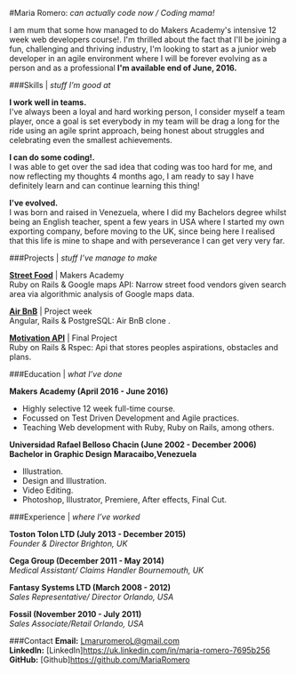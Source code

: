 #Maria Romero: *can actually code now  / Coding mama!*

I am mum that some how managed to do Makers Academy's intensive 12 week web developers course!. I'm thrilled about the fact that I'll be joining a fun, challenging and thriving industry, I'm looking to start as a junior web developer in an agile environment where I will be forever evolving as a person and as a professional  **I'm available end of June, 2016.**

###Skills | *stuff I’m good at*

**I work well in teams.**<br />
I've always been a loyal and hard working person, I consider myself a team player, once a goal is set everybody in my team will be drag a long for the ride using an agile sprint approach, being honest about struggles and celebrating even the smallest achievements.

**I can do some coding!.**<br />
I was able to get over the sad idea that coding was too hard for me, and now reflecting my thoughts 4 months ago, I am ready to say I have definitely learn and can continue learning this thing!

**I've evolved.**<br />
I was born and raised in Venezuela, where I did my Bachelors degree whilst being an English teacher, spent a few years in USA where I started my own exporting company, before moving to the UK, since being here I realised that this life is mine to shape and with perseverance I can get very very far.

###Projects | *stuff I’ve manage to make*

**[Street Food](https://team-streetfood.herokuapp.com)** | Makers Academy<br />
Ruby on Rails & Google maps API: Narrow street food vendors given search area via algorithmic analysis of Google maps data.

**[Air BnB](https://air-bnb-aams.herokuapp.com/spaces)** | Project week<br />
Angular, Rails & PostgreSQL: Air BnB clone .

**[Motivation API](https://github.com/RobinHeathcote/Motivation)** | Final Project<br />
Ruby on Rails & Rspec: Api that stores peoples aspirations, obstacles and plans.


###Education | *what I’ve done*

**Makers Academy (April 2016 - June 2016)** <br />
- Highly selective 12 week full-time course.
- Focussed on Test Driven Development and Agile practices.
- Teaching Web development with Ruby, Ruby on Rails, among others.

**Universidad Rafael Belloso Chacin (June 2002 - December 2006)** <br />
**Bachelor in Graphic Design Maracaibo,Venezuela**
- Illustration.
- Design and Illustration.
- Video Editing.
- Photoshop, Illustrator, Premiere, After effects, Final Cut.

###Experience | *where I’ve worked*

**Toston Tolon LTD (July 2013 - December 2015)**<br />
*Founder & Director Brighton, UK*

**Cega Group (December 2011 - May 2014)**<br />
*Medical Assistant/ Claims Handler Bournemouth, UK*

**Fantasy Systems LTD (March 2008 - 2012)**<br />
*Sales Representative/ Director Orlando, USA*

**Fossil (November 2010 - July 2011)**<br />
*Sales Associate/Retail Orlando, USA*

###Contact
**Email:** LmaruromeroL@gmail.com<br>
**LinkedIn:**
 [LinkedIn]https://uk.linkedin.com/in/maria-romero-7695b256<br>
**GitHub:** [Github]https://github.com/MariaRomero<br>

